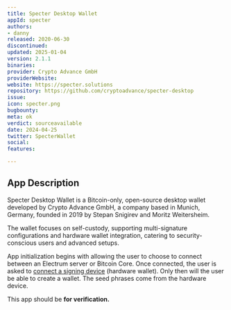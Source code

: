 ```yaml
---
title: Specter Desktop Wallet
appId: specter
authors:
- danny
released: 2020-06-30
discontinued: 
updated: 2025-01-04
version: 2.1.1
binaries: 
provider: Crypto Advance GmbH
providerWebsite: 
website: https://specter.solutions
repository: https://github.com/cryptoadvance/specter-desktop
issue: 
icon: specter.png
bugbounty: 
meta: ok
verdict: sourceavailable
date: 2024-04-25
twitter: SpecterWallet
social: 
features: 

---
```


## App Description

Specter Desktop Wallet is a Bitcoin-only, open-source desktop wallet developed by Crypto Advance GmbH, a company based in Munich, Germany, founded in 2019 by Stepan Snigirev and Moritz Weitersheim.

The wallet focuses on self-custody, supporting multi-signature configurations and hardware wallet integration, catering to security-conscious users and advanced setups.

App initialization begins with allowing the user to choose to connect between an Electrum server or Bitcoin Core. Once connected, the user is asked to [connect a signing device](https://specter.solutions/docs/desktop/DeviceCreationGuide/) (hardware wallet). Only then will the user be able to create a wallet. The seed phrases come from the hardware device.

This app should be **for verification.**


